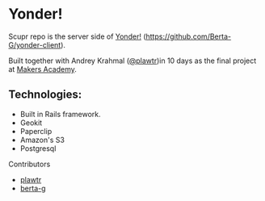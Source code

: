 Yonder!
=======

Scupr repo is the server side of [Yonder!] (https://github.com/Berta-G/yonder-client).

Built together with Andrey Krahmal ([@plawtr])in 10 days as the final project at [Makers Academy].

Technologies:
-------------
- Built in Rails framework.
- Geokit
- Paperclip
- Amazon's S3
- Postgresql


Contributors
<ul>
  <li><a href="https://github.com/plawtr">plawtr</a></li>
  <li><a href="https://github.com/Berta-G">berta-g</a></li>
</ul>

[Makers Academy]: http://www.makersacademy.com/
[@plawtr]: https://github.com/plawtr
[Yonder!]: https://github.com/Berta-G/yonder-client
